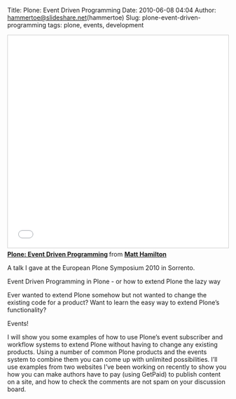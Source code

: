 Title: Plone: Event Driven Programming
Date: 2010-06-08 04:04
Author: hammertoe@slideshare.net(hammertoe)
Slug: plone-event-driven-programming
tags: plone, events, development

<iframe src="//www.slideshare.net/slideshow/embed_code/key/4dHUXmDMrSryA7" width="595" height="485" frameborder="0" marginwidth="0" marginheight="0" scrolling="no" style="border:1px solid #CCC; border-width:1px; margin-bottom:5px; max-width: 100%;" allowfullscreen> </iframe> <div style="margin-bottom:5px"> <strong> <a href="//www.slideshare.net/hammertoe/event-drivenprogrammingslides" title="Plone: Event Driven Programming" target="_blank">Plone: Event Driven Programming</a> </strong> from <strong><a href="//www.slideshare.net/hammertoe" target="_blank">Matt Hamilton</a></strong> </div>

A talk I gave at the European Plone Symposium 2010 in Sorrento.

Event Driven Programming in Plone - or how to extend Plone the lazy way

Ever wanted to extend Plone somehow but not wanted to change the
existing code for a product? Want to learn the easy way to extend
Plone’s functionality?

Events!

I will show you some examples of how to use Plone’s event subscriber and
workflow systems to extend Plone without having to change any existing
products. Using a number of common Plone products and the events system
to combine them you can come up with unlimited possibilities. I’ll use
examples from two websites I’ve been working on recently to show you how
you can make authors have to pay (using GetPaid) to publish content on a
site, and how to check the comments are not spam on your discussion
board.

